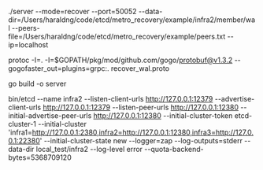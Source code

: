 ./server --mode=recover --port=50052 --data-dir=/Users/haraldng/code/etcd/metro_recovery/example/infra2/member/wal --peers-file=/Users/haraldng/code/etcd/metro_recovery/example/peers.txt --ip=localhost


protoc -I=. -I=$GOPATH/pkg/mod/github.com/gogo/protobuf@v1.3.2 --gogofaster_out=plugins=grpc:. recover_wal.proto   

go build -o server    

bin/etcd --name infra2 --listen-client-urls http://127.0.0.1:12379 --advertise-client-urls http://127.0.0.1:12379 --listen-peer-urls http://127.0.0.1:12380 --initial-advertise-peer-urls http://127.0.0.1:12380 --initial-cluster-token etcd-cluster-1 --initial-cluster 'infra1=http://127.0.0.1:2380,infra2=http://127.0.0.1:12380,infra3=http://127.0.0.1:22380' --initial-cluster-state new --logger=zap --log-outputs=stderr --data-dir local_test/infra2 --log-level error --quota-backend-bytes=5368709120